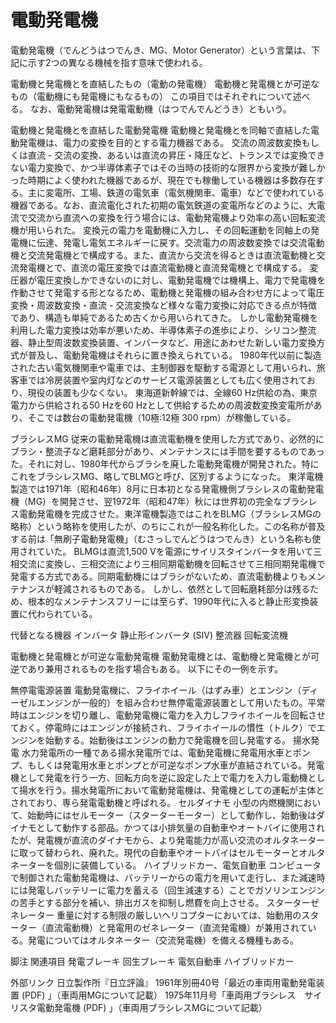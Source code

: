 # 電動発電機

電動発電機（でんどうはつでんき、MG、Motor Generator）という言葉は、下記に示す2つの異なる機械を指す意味で使われる。

電動機と発電機とを直結したもの（電動の発電機）
電動機と発電機とが可逆なもの（電動機にも発電機にもなるもの）
この項目ではそれぞれについて述べる。
なお、電動発電機は発電電動機（はつでんでんどうき）ともいう。

電動機と発電機とを直結した電動発電機
電動機と発電機とを同軸で直結した電動発電機は、電力の変換を目的とする電力機器である。
交流の周波数変換もしくは直流 - 交流の変換、あるいは直流の昇圧・降圧など、トランスでは変換できない電力変換で、かつ半導体素子ではその当時の技術的な限界から変換が難しかった時期によく使われた機器であるが、現在でも稼働している機器は多数存在する。主に変電所、工場、鉄道の電気車（電気機関車、電車）などで使われている機器である。なお、直流電化された初期の電気鉄道の変電所などのように、大電流で交流から直流への変換を行う場合には、電動発電機より効率の高い回転変流機が用いられた。
変換元の電力を電動機に入力し、その回転運動を同軸上の発電機に伝達、発電し電気エネルギーに戻す。交流電力の周波数変換では交流電動機と交流発電機とで構成する。また、直流から交流を得るときは直流電動機と交流発電機とで、直流の電圧変換では直流電動機と直流発電機とで構成する。
変圧器が電圧変換しかできないのに対し、電動発電機では機構上、電力で発電機を作動させて発電する形となるため、電動機と発電機の組み合わせ方によって電圧変換・周波数変換・直流 - 交流変換など様々な電力変換に対応できる点が特徴であり、構造も単純であるため古くから用いられてきた。
しかし電動発電機を利用した電力変換は効率が悪いため、半導体素子の進歩により、シリコン整流器、静止型周波数変換装置、インバータなど、用途にあわせた新しい電力変換方式が普及し、電動発電機はそれらに置き換えられている。
1980年代以前に製造された古い電気機関車や電車では、主制御器を駆動する電源として用いられ、旅客車では冷房装置や室内灯などのサービス電源装置としても広く使用されており、現役の装置も少なくない。
東海道新幹線では、全線60 Hz供給の為、東京電力から供給される50 Hzを60 Hzとして供給するための周波数変換変電所があり、そこでは数台の電動発電機（10極:12極 300 rpm）が稼働している。

ブラシレスMG
従来の電動発電機は直流電動機を使用した方式であり、必然的にブラシ・整流子など磨耗部分があり、メンテナンスには手間を要するものであった。それに対し、1980年代からブラシを廃した電動発電機が開発された。特にこれをブラシレスMG、略してBLMGと呼び、区別するようになった。
東洋電機製造では1971年（昭和46年）8月に日本初となる発電機側ブラシレスの電動発電機（MG）を開発させ、翌1972年（昭和47年）秋には世界初の完全なブラシレス電動発電機を完成させた。東洋電機製造ではこれをBLMG（ブラシレスMGの略称）という略称を使用したが、のちにこれが一般名称化した。この名称が普及する前は「無刷子電動発電機」（むさっしでんどうはつでんき）という名称も使用されていた。
BLMGは直流1,500 Vを電源にサイリスタインバータを用いて三相交流に変換し、三相交流により三相同期電動機を回転させて三相同期発電機で発電する方式である。同期電動機にはブラシがないため、直流電動機よりもメンテナンスが軽減されるものである。
しかし、依然として回転磨耗部分は残るため、根本的なメンテナンスフリーには至らず、1990年代に入ると静止形変換装置に代わられている。

代替となる機器
インバータ
静止形インバータ (SIV)
整流器
回転変流機

電動機と発電機とが可逆な電動発電機
電動発電機とは、電動機と発電機とが可逆であり兼用されるものを指す場合もある。
以下にその一例を示す。

無停電電源装置
電動発電機に、フライホイール（はずみ車）とエンジン（ディーゼルエンジンが一般的）を組み合わせ無停電電源装置として用いたもの。平常時はエンジンを切り離し、電動発電機に電力を入力しフライホイールを回転させておく。停電時にはエンジンが接続され、フライホイールの慣性（トルク）でエンジンを始動する。始動後はエンジンの動力で発電機を回し発電する。
揚水発電
水力発電所の一種である揚水発電所では、電動発電機に発電用水車とポンプ、もしくは発電用水車とポンプとが可逆なポンプ水車が直結されている。発電機として発電を行う一方、回転方向を逆に設定した上で電力を入力し電動機として揚水を行う。揚水発電所において電動発電機は、発電機としての運転が主体とされており、専ら発電電動機と呼ばれる。
セルダイナモ
小型の内燃機関において、始動時にはセルモーター（スターターモーター）として動作し、始動後はダイナモとして動作する部品。かつては小排気量の自動車やオートバイに使用されたが、発電機が直流のダイナモから、より発電能力が高い交流のオルタネーターに取って替わられ、廃れた。現代の自動車やオートバイはセルモーターとオルタネーターを個別に装備している。
ハイブリッドカー、電気自動車
コンピュータで制御された電動発電機は、バッテリーからの電力を用いて走行し、また減速時には発電しバッテリーに電力を蓄える（回生減速する）ことでガソリンエンジンの苦手とする部分を補い、排出ガスを抑制し燃費を向上させる。
スターターゼネレーター
重量に対する制限の厳しいヘリコプターにおいては、始動用のスターター（直流電動機）と発電用のゼネレーター（直流発電機）が兼用されている。発電についてはオルタネーター（交流発電機）を備える機種もある。

脚注
関連項目
発電ブレーキ
回生ブレーキ
電気自動車
ハイブリッドカー

外部リンク
日立製作所『日立評論』
1961年別冊40号「最近の車両用電動発電装置 (PDF) 」（車両用MGについて記載）
1975年11月号「車両用ブラシレス　サイリスタ電動発電機 (PDF) 」（車両用ブラシレスMGについて記載）